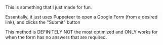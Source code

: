 This is something that I just made for fun.

Essentially, it just uses Puppeteer to open a Google Form (from a desired link), and clicks the "Submit" button

This method is DEFINITELY NOT the most optimized and ONLY works for when the form has no answers that are required.
